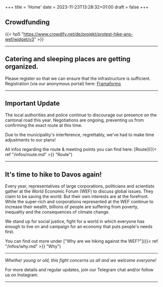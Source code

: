 +++
title = 'Home'
date = 2023-11-23T13:28:32+01:00
draft = false
+++

## Crowdfunding
{{< hp5 "https://www.crowdify.net/de/projekt/protest-hike-ans-wef/widget/v3" >}}

---

## Catering and sleeping places are getting organized.

Please register so that we can ensure that the infrastructure is sufficient. Registration (via our anonymous portal) here: [Framaforms](https://framaforms.org/strike-wef-anmeldung-2024-strike-wef-registration-2024-1699460623)

---

## Important Update

The local authorities and police continue to discourage our presence on the cantonal road this year. Negotiations are ongoing, preventing us from confirming the exact route at this time.

Due to the municipality's interference, regrettably, we've had to make time adjustments to our plans!

All infos regarding the route & meeting points you can find here:
[Route]({{< ref "/infos/route.md" >}} "Route")

---

## It's time to hike to Davos again!

Every year, representatives of large corporations, politicians and scientists gather at the World Economic Forum (WEF) to discuss global issues. They claim to be saving the world. But their own interests are at the forefront. While the super-rich and corporations represented at the WEF continue to increase their wealth, billions of people are suffering from poverty, inequality and the consequences of climate change. 

We stand up for social justice, fight for a world in which everyone has enough to live on and campaign for an economy that puts people's needs first.

You can find out more under ["Why are we hiking against the WEF?"]({{< ref "/infos/why.md" >}} "Why")

---


*Whether young or old, this fight concerns us all and we welcome everyone!*

For more details and regular updates, join our Telegram chat and/or follow us on Instagram.

---

